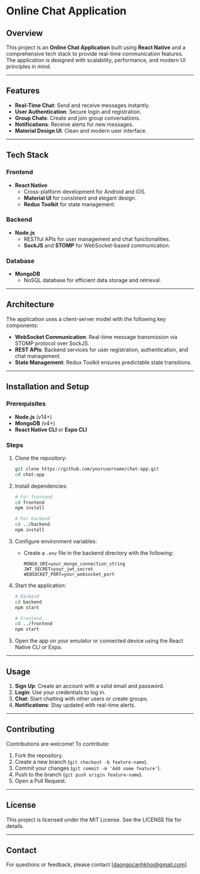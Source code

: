 # Online Chat Application

## Overview
This project is an **Online Chat Application** built using **React Native** and a comprehensive tech stack to provide real-time communication features. The application is designed with scalability, performance, and modern UI principles in mind.

---

## Features
- **Real-Time Chat**: Send and receive messages instantly.
- **User Authentication**: Secure login and registration.
- **Group Chats**: Create and join group conversations.
- **Notifications**: Receive alerts for new messages.
- **Material Design UI**: Clean and modern user interface.

---

## Tech Stack
### Frontend
- **React Native**
  - Cross-platform development for Android and iOS.
  - **Material UI** for consistent and elegant design.
  - **Redux Toolkit** for state management.

### Backend
- **Node.js**
  - RESTful APIs for user management and chat functionalities.
  - **SockJS** and **STOMP** for WebSocket-based communication.

### Database
- **MongoDB**
  - NoSQL database for efficient data storage and retrieval.

---

## Architecture
The application uses a client-server model with the following key components:
- **WebSocket Communication**: Real-time message transmission via STOMP protocol over SockJS.
- **REST APIs**: Backend services for user registration, authentication, and chat management.
- **State Management**: Redux Toolkit ensures predictable state transitions.

---

## Installation and Setup

### Prerequisites
- **Node.js** (v14+)
- **MongoDB** (v4+)
- **React Native CLI** or **Expo CLI**

### Steps
1. Clone the repository:
   ```bash
   git clone https://github.com/yourusername/chat-app.git
   cd chat-app
   ```

2. Install dependencies:
   ```bash
   # For frontend
   cd frontend
   npm install

   # For backend
   cd ../backend
   npm install
   ```

3. Configure environment variables:
   - Create a `.env` file in the backend directory with the following:
     ```env
     MONGO_URI=your_mongo_connection_string
     JWT_SECRET=your_jwt_secret
     WEBSOCKET_PORT=your_websocket_port
     ```

4. Start the application:
   ```bash
   # Backend
   cd backend
   npm start

   # Frontend
   cd ../frontend
   npm start
   ```

5. Open the app on your emulator or connected device using the React Native CLI or Expo.

---

## Usage
1. **Sign Up**: Create an account with a valid email and password.
2. **Login**: Use your credentials to log in.
3. **Chat**: Start chatting with other users or create groups.
4. **Notifications**: Stay updated with real-time alerts.

---

## Contributing
Contributions are welcome! To contribute:
1. Fork the repository.
2. Create a new branch (`git checkout -b feature-name`).
3. Commit your changes (`git commit -m 'Add some feature'`).
4. Push to the branch (`git push origin feature-name`).
5. Open a Pull Request.

---

## License
This project is licensed under the MIT License. See the LICENSE file for details.

---

## Contact
For questions or feedback, please contact [daongocanhkhoi@gmail.com].
